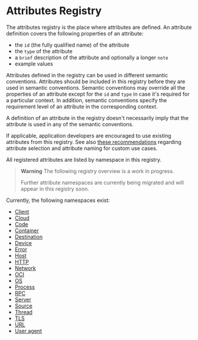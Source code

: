 <!--- Hugo front matter used to generate the website version of this page:
linkTitle: Registry
weight: -2
--->

# Attributes Registry

The attributes registry is the place where attributes are defined. An attribute definition covers the following properties of an attribute:

- the `id` (the fully qualified name) of the attribute
- the `type` of the attribute
- a `brief` description of the attribute and optionally a longer `note`
- example values

Attributes defined in the registry can be used in different semantic conventions. Attributes should be included in this registry before they are used in semantic conventions. Semantic conventions may override all the properties of an attribute except for the `id` and `type` in case it's required for a particular context. In addition, semantic conventions specify the requirement level of an attribute in the corresponding context.

A definition of an attribute in the registry doesn't necessarily imply that the attribute is used in any of the semantic conventions.

If applicable, application developers are encouraged to use existing attributes from this registry. See also [these recommendations][developers recommendations] regarding attribute selection and attribute naming for custom use cases.

All registered attributes are listed by namespace in this registry.

> **Warning**
> The following registry overview is a work in progress.
>
> Further attribute namespaces are currently being migrated and will appear in this registry soon.

Currently, the following namespaces exist:

* [Client](client.md)
* [Cloud](cloud.md)
* [Code](code.md)
* [Container](container.md)
* [Destination](destination.md)
* [Device](device.md)
* [Error](error.md)
* [Host](host.md)
* [HTTP](http.md)
* [Network](network.md)
* [OCI](oci.md)
* [OS](os.md)
* [Process](process.md)
* [RPC](rpc.md)
* [Server](server.md)
* [Source](source.md)
* [Thread](thread.md)
* [TLS](tls.md)
* [URL](url.md)
* [User agent](user-agent.md)

[developers recommendations]: https://github.com/open-telemetry/opentelemetry-specification/tree/v1.26.0/specification/common/attribute-naming.md#recommendations-for-application-developers
